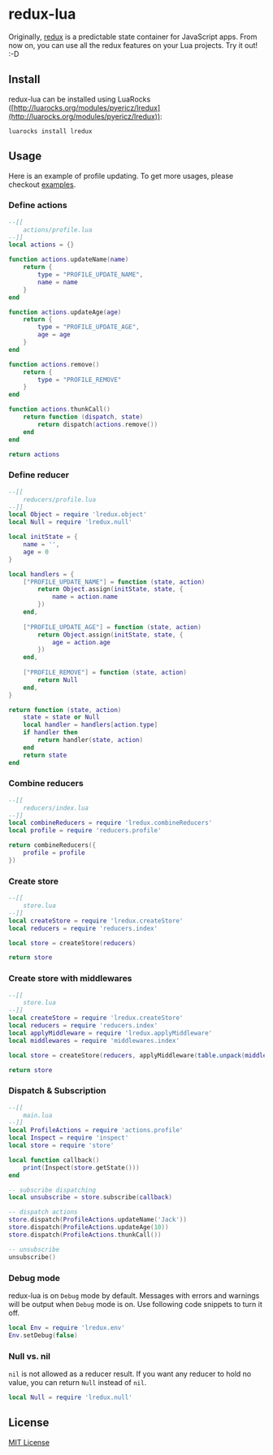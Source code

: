 # redux-lua
Originally, [redux](https://redux.js.org/) is a predictable state container for JavaScript apps. From now on, you can use all the redux features on your Lua projects. Try it out! :-D

## Install 
redux-lua can be installed using LuaRocks ([http://luarocks.org/modules/pyericz/lredux](http://luarocks.org/modules/pyericz/lredux)):
```
luarocks install lredux
```

## Usage
Here is an example of profile updating. To get more usages, please checkout [examples](https://github.com/pyericz/redux-lua/tree/master/examples). 

### Define actions
```lua
--[[
    actions/profile.lua
--]]
local actions = {}

function actions.updateName(name)
    return {
        type = "PROFILE_UPDATE_NAME",
        name = name
    }
end

function actions.updateAge(age)
    return {
        type = "PROFILE_UPDATE_AGE",
        age = age
    }
end

function actions.remove()
    return {
        type = "PROFILE_REMOVE"
    }
end

function actions.thunkCall()
    return function (dispatch, state)
        return dispatch(actions.remove())
    end
end

return actions
```

### Define reducer
```lua
--[[
    reducers/profile.lua
--]]
local Object = require 'lredux.object'
local Null = require 'lredux.null'

local initState = {
    name = '',
    age = 0
}

local handlers = {
    ["PROFILE_UPDATE_NAME"] = function (state, action)
        return Object.assign(initState, state, {
            name = action.name
        })
    end,
    
    ["PROFILE_UPDATE_AGE"] = function (state, action)
        return Object.assign(initState, state, {
            age = action.age
        })
    end,
    
    ["PROFILE_REMOVE"] = function (state, action)
        return Null
    end,
}

return function (state, action)
    state = state or Null
    local handler = handlers[action.type]
    if handler then
        return handler(state, action)
    end
    return state
end
```

### Combine reducers
```lua
--[[
    reducers/index.lua
--]]
local combineReducers = require 'lredux.combineReducers'
local profile = require 'reducers.profile'

return combineReducers({
    profile = profile
})
```

### Create store
```lua
--[[
    store.lua
--]]
local createStore = require 'lredux.createStore'
local reducers = require 'reducers.index'

local store = createStore(reducers)

return store
```

### Create store with middlewares
```lua
--[[
    store.lua
--]]
local createStore = require 'lredux.createStore'
local reducers = require 'reducers.index'
local applyMiddleware = require 'lredux.applyMiddleware'
local middlewares = require 'middlewares.index'

local store = createStore(reducers, applyMiddleware(table.unpack(middlewares)))

return store
```
### Dispatch & Subscription
```lua
--[[
    main.lua
--]]
local ProfileActions = require 'actions.profile'
local Inspect = require 'inspect'
local store = require 'store'

local function callback()
    print(Inspect(store.getState()))
end

-- subscribe dispatching
local unsubscribe = store.subscribe(callback)

-- dispatch actions
store.dispatch(ProfileActions.updateName('Jack'))
store.dispatch(ProfileActions.updateAge(10))
store.dispatch(ProfileActions.thunkCall())

-- unsubscribe
unsubscribe()
```

### Debug mode
redux-lua is on `Debug` mode by default. Messages with errors and warnings will be output when `Debug` mode is on. Use following code snippets to turn it off.
```lua
local Env = require 'lredux.env'
Env.setDebug(false)
```

### Null vs. nil
`nil` is not allowed as a reducer result. If you want any reducer to hold no value, you can return `Null` instead of `nil`.
```lua
local Null = require 'lredux.null'
```


## License
[MIT License](https://github.com/pyericz/redux-lua/blob/master/LICENSE)
